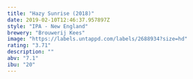 ```yaml
---
title: "Hazy Sunrise (2018)"
date: 2019-02-10T12:46:37.957897Z
style: "IPA - New England"
brewery: "Brouwerij Kees"
image: "https://labels.untappd.com/labels/2688934?size=hd"
rating: "3.71"
description: ""
abv: "7.1"
ibu: "20"
---
```

